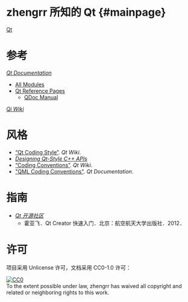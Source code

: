 # zhengrr 所知的 Qt                                                  {#mainpage}

[Qt](https://qt.io)

# 参考

[*Qt Documentation*](https://doc.qt.io)
*   [All Modules](https://doc.qt.io/qt-5/qtmodules.html)
*   [Qt Reference Pages](http://doc.qt.io/qt-5/reference-overview.html)
    *   [QDoc Manual](https://doc.qt.io/qt-5/qdoc-index.html)

[*Qi Wiki*](https://wiki.qt.io)

# 风格

*   [“Qt Coding Style”](https://wiki.qt.io/Qt_Coding_Style). *Qt Wiki*.
*   [*Designing Qt-Style C++ APIs*](https://doc.qt.io/archives/qq/qq13-apis.html)
*   [“Coding Conventions”](https://wiki.qt.io/Coding_Conventions). *Qt Wiki*.
*   ["QML Coding Conventions"](http://doc.qt.io/qt-5/qml-codingconventions.html). *Qt Documentation*.

# 指南

*   [*Qt 开源社区*](http://qter.org/)
    *   霍亚飞．Qt Creator 快速入门．北京：航空航天大学出版社．2012．

# 许可

项目采用 Unlicense 许可，文档采用 CC0-1.0 许可：

<p xmlns:dct="https://purl.org/dc/terms/">
  <a rel="license"
     href="https://creativecommons.org/publicdomain/zero/1.0/">
    <img src="https://licensebuttons.net/p/zero/1.0/88x31.png" style="border-style: none;" alt="CC0" />
  </a>
  <br />
  To the extent possible under law,
  <span resource="[_:publisher]" rel="dct:publisher">
    <span property="dct:title">zhengrr</span></span>
  has waived all copyright and related or neighboring rights to this work.
</p>
